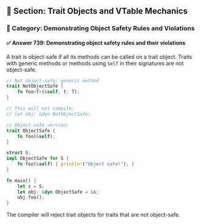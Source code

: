 ## 📘 Section: Trait Objects and VTable Mechanics
### 🔹 Category: Demonstrating Object Safety Rules and Violations
#### ✅ Answer 739: Demonstrating object safety rules and their violations

A trait is object-safe if all its methods can be called on a trait object. Traits with generic methods or methods using `Self` in their signatures are not object-safe.

```rust
// Not object-safe: generic method
trait NotObjectSafe {
    fn foo<T>(&self, t: T);
}

// This will not compile:
// let obj: &dyn NotObjectSafe;

// Object-safe version:
trait ObjectSafe {
    fn foo(&self);
}

struct S;
impl ObjectSafe for S {
    fn foo(&self) { println!("Object safe!"); }
}

fn main() {
    let s = S;
    let obj: &dyn ObjectSafe = &s;
    obj.foo();
}
```

The compiler will reject trait objects for traits that are not object-safe.
